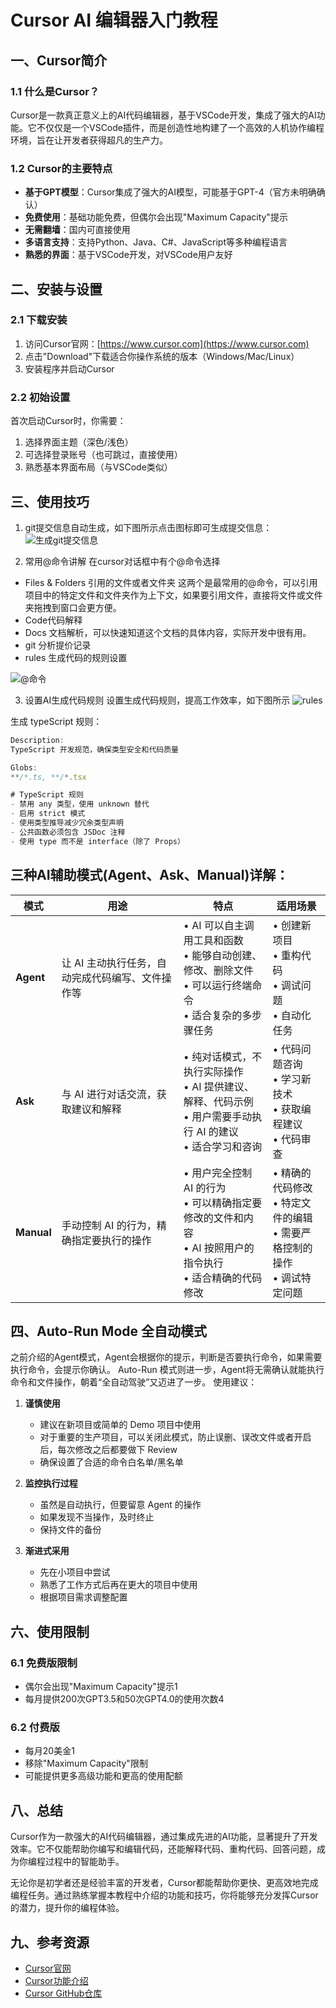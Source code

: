 # Cursor AI 编辑器入门教程

## 一、Cursor简介

### 1.1 什么是Cursor？

Cursor是一款真正意义上的AI代码编辑器，基于VSCode开发，集成了强大的AI功能。它不仅仅是一个VSCode插件，而是创造性地构建了一个高效的人机协作编程环境，旨在让开发者获得超凡的生产力。

### 1.2 Cursor的主要特点

- **基于GPT模型**：Cursor集成了强大的AI模型，可能基于GPT-4（官方未明确确认）
- **免费使用**：基础功能免费，但偶尔会出现"Maximum Capacity"提示
- **无需翻墙**：国内可直接使用
- **多语言支持**：支持Python、Java、C#、JavaScript等多种编程语言
- **熟悉的界面**：基于VSCode开发，对VSCode用户友好

## 二、安装与设置

### 2.1 下载安装

1. 访问Cursor官网：[https://www.cursor.com](https://www.cursor.com)
2. 点击"Download"下载适合你操作系统的版本（Windows/Mac/Linux）
3. 安装程序并启动Cursor

### 2.2 初始设置

首次启动Cursor时，你需要：

1. 选择界面主题（深色/浅色）
2. 可选择登录账号（也可跳过，直接使用）
3. 熟悉基本界面布局（与VSCode类似）

## 三、使用技巧
1. git提交信息自动生成，如下图所示点击图标即可生成提交信息：
![生成git提交信息](https://cdn.nlark.com/yuque/0/2025/png/2488285/1753588478803-cc9ff514-b87c-4b05-b505-5c152b5ff093.png?x-oss-process=image%2Fformat%2Cwebp)

2. 常用@命令讲解
在cursor对话框中有个@命令选择
- Files & Folders 引用的文件或者文件夹 
  这两个是最常用的@命令，可以引用项目中的特定文件和文件夹作为上下文，如果要引用文件，直接将文件或文件夹拖拽到窗口会更方便。
- Code代码解释
- Docs 文档解析，可以快速知道这个文档的具体内容，实际开发中很有用。
- git 分析提价记录
- rules 生成代码的规则设置

![@命令](https://cdn.nlark.com/yuque/0/2025/png/2488285/1753593192012-196ba81f-f5d3-40df-9786-c3eaed7e9aae.png?x-oss-process=image%2Fformat%2Cwebp)

3. 设置AI生成代码规则
设置生成代码规则，提高工作效率，如下图所示
![rules](https://cdn.nlark.com/yuque/0/2025/png/2488285/1753590849263-4c944c3b-17ae-482b-93c0-b9d94c9236c8.png?x-oss-process=image%2Fformat%2Cwebp)

生成 typeScript 规则：
```javascript
Description:
TypeScript 开发规范，确保类型安全和代码质量

Globs:
**/*.ts, **/*.tsx

# TypeScript 规则
- 禁用 any 类型，使用 unknown 替代
- 启用 strict 模式
- 使用类型推导减少冗余类型声明
- 公共函数必须包含 JSDoc 注释
- 使用 type 而不是 interface（除了 Props）
```
## 三种AI辅助模式(Agent、Ask、Manual)详解：
| 模式 | 用途 | 特点 | 适用场景 |
|------|------|------|----------|
| **Agent** | 让 AI 主动执行任务，自动完成代码编写、文件操作等 | • AI 可以自主调用工具和函数<br>• 能够自动创建、修改、删除文件<br>• 可以运行终端命令<br>• 适合复杂的多步骤任务 | • 创建新项目<br>• 重构代码<br>• 调试问题<br>• 自动化任务 | 
| **Ask** | 与 AI 进行对话交流，获取建议和解释 | • 纯对话模式，不执行实际操作<br>• AI 提供建议、解释、代码示例<br>• 用户需要手动执行 AI 的建议<br>• 适合学习和咨询 | • 代码问题咨询<br>• 学习新技术<br>• 获取编程建议<br>• 代码审查 |
| **Manual** | 手动控制 AI 的行为，精确指定要执行的操作 | • 用户完全控制 AI 的行为<br>• 可以精确指定要修改的文件和内容<br>• AI 按照用户的指令执行<br>• 适合精确的代码修改 | • 精确的代码修改<br>• 特定文件的编辑<br>• 需要严格控制的操作<br>• 调试特定问题 |


## 四、Auto-Run Mode 全自动模式
之前介绍的Agent模式，Agent会根据你的提示，判断是否要执行命令，如果需要执行命令，会提示你确认。
Auto-Run 模式则进一步，Agent将无需确认就能执行命令和文件操作，朝着“全自动驾驶”又迈进了一步。
使用建议：
1. **谨慎使用**

   * 建议在新项目或简单的 Demo 项目中使用
   * 对于重要的生产项目，可以关闭此模式，防止误删、误改文件或者开启后，每次修改之后都要做下 Review
   * 确保设置了合适的命令白名单/黑名单

2. **监控执行过程**

   * 虽然是自动执行，但要留意 Agent 的操作
   * 如果发现不当操作，及时终止
   * 保持文件的备份

3. **渐进式采用**

   * 先在小项目中尝试
   * 熟悉了工作方式后再在更大的项目中使用
   * 根据项目需求调整配置

## 六、使用限制

### 6.1 免费版限制

- 偶尔会出现"Maximum Capacity"提示<mcreference link="https://blog.csdn.net/2301_79270724/article/details/136071749" index="1">1</mcreference>
- 每月提供200次GPT3.5和50次GPT4.0的使用次数<mcreference link="https://ai-bot.cn/sites/906.html" index="4">4</mcreference>

### 6.2 付费版

- 每月20美金<mcreference link="https://blog.csdn.net/2301_79270724/article/details/136071749" index="1">1</mcreference>
- 移除"Maximum Capacity"限制
- 可能提供更多高级功能和更高的使用配额

## 八、总结

Cursor作为一款强大的AI代码编辑器，通过集成先进的AI功能，显著提升了开发效率。它不仅能帮助你编写和编辑代码，还能解释代码、重构代码、回答问题，成为你编程过程中的智能助手。

无论你是初学者还是经验丰富的开发者，Cursor都能帮助你更快、更高效地完成编程任务。通过熟练掌握本教程中介绍的功能和技巧，你将能够充分发挥Cursor的潜力，提升你的编程体验。

## 九、参考资源

- [Cursor官网](https://www.cursor.com)
- [Cursor功能介绍](https://www.cursor.com/cn/features)
- [Cursor GitHub仓库](https://github.com/getcursor/cursor)